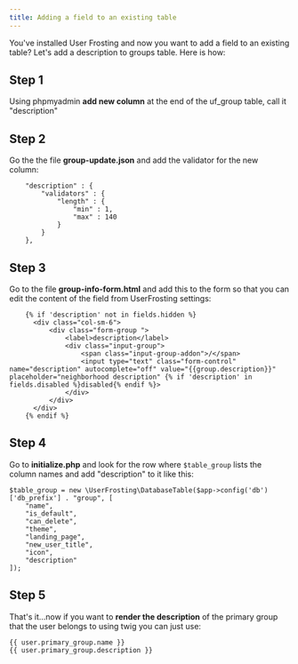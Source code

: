 ```yaml
---
title: Adding a field to an existing table
---
```


You've installed User Frosting and now you want to add a field to an existing table?  Let's add a description to groups table.  Here is how:

## Step 1

Using phpmyadmin **add new column** at the end of the uf_group table, call it "description"

## Step 2

Go the the file **group-update.json** and add the validator for the new column:

```
    "description" : {
        "validators" : {
            "length" : {
                "min" : 1,
                "max" : 140
            }
        }
    },
```

## Step 3

Go to the file **group-info-form.html** and add this to the form so that you can edit the content of the field from UserFrosting settings:

```
    {% if 'description' not in fields.hidden %}        
      <div class="col-sm-6">
          <div class="form-group ">
              <label>description</label>
              <div class="input-group">
                  <span class="input-group-addon">/</span>
                  <input type="text" class="form-control" name="description" autocomplete="off" value="{{group.description}}" placeholder="neighborhood description" {% if 'description' in fields.disabled %}disabled{% endif %}>
              </div>
          </div>
      </div>
    {% endif %}
```

## Step 4

Go to **initialize.php** and look for the row where `$table_group` lists the column names and add "description" to it like this:

```
$table_group = new \UserFrosting\DatabaseTable($app->config('db')['db_prefix'] . "group", [
    "name",
    "is_default",
    "can_delete",
    "theme",
    "landing_page",
    "new_user_title",
    "icon",
    "description"
]);
```

## Step 5

That's it...now if you want to **render the description** of the primary group that the user belongs to using twig you can just use:

```
{{ user.primary_group.name }}
{{ user.primary_group.description }}
```
